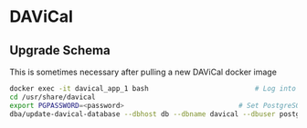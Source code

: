 # DAViCal

## Upgrade Schema
This is sometimes necessary after pulling a new DAViCal docker image

```bash
docker exec -it davical_app_1 bash  						# Log into shell in Docker image
cd /usr/share/davical
export PGPASSWORD=<password>							# Set PostgreSQL password
dba/update-davical-database --dbhost db --dbname davical --dbuser postgres	# Run upgdate script
```

